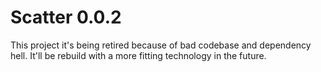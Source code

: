 # Scatter 0.0.2

This project it's being retired because of bad codebase and dependency hell. 
It'll be rebuild with a more fitting technology in the future.

